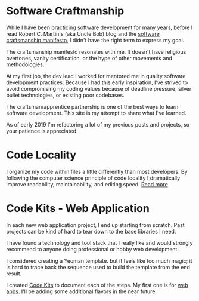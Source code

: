 <link href="//maxcdn.bootstrapcdn.com/font-awesome/4.7.0/css/font-awesome.min.css" rel="stylesheet">

# Software Craftmanship
While I have been practicing software development for many years, before I read Robert C. Martin's (aka Uncle Bob) blog and the [software craftsmanship manifesto](http://manifesto.softwarecraftsmanship.org/), I didn't have the right term to express my goal.

The craftsmanship manifesto resonates with me. It doesn't have religious overtones, vanity certification, or the hype of other movements and methodologies.  

At my first job, the dev lead I worked for mentored me in quality software development practices. Because I had this early inspiration, I've strived to avoid compromising my coding values because of deadline pressure, silver bullet technologies, or existing poor codebases.  

The craftsman/apprentice partnership is one of the best ways to learn software development. This site is my attempt to share what I've learned.

As of early 2019 I'm refactoring a lot of my previous posts and projects, so your patience is appreciated.

# Code Locality
I organize my code within files a little differently than most developers. By following the computer science principle of code locality I dramatically improve readability, maintainability, and editing speed.  [Read more](/Locality) 

# Code Kits - Web Application
In each new web application project, I end up starting from scratch. Past projects can be kind of hard to tear down to the base libraries I need.  

I have found a technology and tool stack that I really like and would strongly recommend to anyone doing professional or hobby web development. 

I considered creating a Yeoman template. but it feels like too much magic; it is hard to trace back the sequence used to build the template from the end result.

I created [Code Kits](https://github.com/GeoffCox/CodeKits) to document each of the steps.  My first one is for [web apps](https://github.com/GeoffCox/CodeKits/blob/master/webapp/README.md).  I'll be adding some additional flavors in the near future.